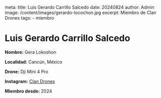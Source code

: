 meta:
  title: Luis Gerardo Carrillo Salcedo
  date: 20240824
  author: Admin
  image: /content/images/gerardo-locochon.jpg
  excerpt: Miembro de Clan Drones
  tags:
    - miembro

# Luis Gerardo Carrillo Salcedo
**Nombre:** Gera Lokoshon

**Localidad:** Cancún, México

**Drone:** Dji Mini 4 Pro 

**Instagram:** [Clan Drones](https://instagram.com/elclandrones)

**Miembro desde:** 2024
